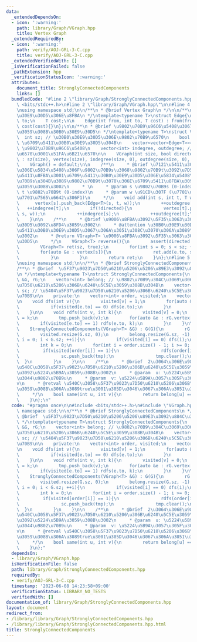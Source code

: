 ```yaml
---
data:
  _extendedDependsOn:
  - icon: ':warning:'
    path: library/Graph/VGraph.hpp
    title: Vertex Graph
  _extendedRequiredBy:
  - icon: ':warning:'
    path: verify/AOJ-GRL-3-C.cpp
    title: verify/AOJ-GRL-3-C.cpp
  _extendedVerifiedWith: []
  _isVerificationFailed: false
  _pathExtension: hpp
  _verificationStatusIcon: ':warning:'
  attributes:
    document_title: StronglyConnectedComponents
    links: []
  bundledCode: "#line 2 \"library/Graph/StronglyConnectedComponents.hpp\"\n\n#include\
    \ <bits/stdc++.h>\n#line 2 \"library/Graph/VGraph.hpp\"\n\n#line 4 \"library/Graph/VGraph.hpp\"\
    \nusing namespace std;\n\n/**\n * @brief Vertex Graph\n */\n\n/**\n * @brief \u30B0\
    \u30E9\u30D5\u306E\u8FBA\n */\ntemplate<typename T>\nstruct Edge{\n    int from,\
    \ to;\n    T cost;\n\n    Edge(int from, int to, T cost) : from(from), to(to),\
    \ cost(cost){}\n};\n\n/**\n * @brief \u9802\u70B9\u96C6\u5408\u3067\u7BA1\u7406\
    \u3059\u308B\u30B0\u30E9\u30D5\n */\ntemplate<typename T>\nstruct VGraph{\n  \
    \  int sz; // \u30B0\u30E9\u30D5\u306E\u9802\u70B9\u6570\n    bool directed; //\
    \ \u6709\u5411\u30B0\u30E9\u30D5\u304B\n    vector<vector<Edge<T>>> vertex; //\
    \ \u9802\u70B9\u96C6\u5408\n    vector<int> indegree, outdegree; // \u5165\u6B21\
    \u6570\u3001\u51FA\u6B21\u6570\n\n    VGraph(int size, bool directed = false)\
    \ : sz(size), vertex(size), indegree(size, 0), outdegree(size, 0), directed(directed){}\n\
    \    VGraph() = default;\n\n    /**\n     * @brief \u7121\u5411\u30B0\u30E9\u30D5\
    \u306E\u5834\u5408\u306F\u9802\u70B9s\u3068\u9802\u70B9t\u3092\u7D50\u3076\u7121\
    \u5411\u8FBA\u3001\u6709\u5411\u30B0\u30E9\u30D5\u306E\u5834\u5408\u306F\u9802\
    \u70B9s\u304B\u3089\u9802\u70B9t\u3078\u306E\u6709\u5411\u8FBA\u3092\u8FFD\u52A0\
    \u3059\u308B\u3002\n     * \n     * @param s \u9802\u70B9s (0-index)\n     * @param\
    \ t \u9802\u70B9t (0-index)\n     * @param w \u91CD\u307F (\u7701\u7565\u53EF\u3001\
    \u7701\u7565\u6642\u306F1)\n     */\n    void add(int s, int t, T w = 1){\n  \
    \      vertex[s].push_back(Edge<T>(s, t, w));\n        ++outdegree[s];\n     \
    \   ++indegree[t];\n        if(!directed){\n            vertex[t].push_back(Edge<T>(t,\
    \ s, w));\n            ++indegree[s];\n            ++outdegree[t];\n        }\n\
    \    }\n\n    /**\n     * @brief \u9006\u8FBA\u3092\u5F35\u3063\u305F\u30B0\u30E9\
    \u30D5\u3092\u8FD4\u3059\u3002\n     * @attention \u30B0\u30E9\u30D5\u304C\u6709\
    \u5411\u30B0\u30E9\u30D5\u3067\u306A\u3051\u308C\u3070\u306A\u3089\u306A\u3044\
    \u3002\n     * @return VGraph<T> \u9006\u8FBA\u3092\u5F35\u3063\u305F\u30B0\u30E9\
    \u30D5\n     */\n    VGraph<T> reverse(){\n        assert(directed == true);\n\
    \        VGraph<T> ret(sz, true);\n        for(int s = 0; s < sz; ++s){\n    \
    \        for(auto &e : vertex[s]){\n                ret.add(e.to, s, e.cost);\n\
    \            }\n        }\n        return ret;\n    }\n};\n#line 5 \"library/Graph/StronglyConnectedComponents.hpp\"\
    \nusing namespace std;\n\n/**\n * @brief StronglyConnectedComponents\n */\n\n\
    /**\n * @brief  \u5F37\u9023\u7D50\u6210\u5206\u5206\u89E3\u3092\u884C\u3046\u3002\
    \n */\ntemplate<typename T>\nstruct StronglyConnectedComponents{\n    VGraph<T>\
    \ &G, rG;\n    vector<int> belong; // \u9802\u70B9\u304C\u3069\u306E\u5F37\u9023\
    \u7D50\u6210\u5206\u306B\u6240\u5C5E\u3059\u308B\u304B\n    vector<vector<int>>\
    \ sc; // \u5404\u5F37\u9023\u7D50\u6210\u5206\u306B\u6240\u5C5E\u3059\u308B\u9802\
    \u70B9\n\n    private:\n    vector<int> order, visited;\n    vector<int> tmp;\n\
    \n    void dfs(int v){\n        visited[v] = 1;\n        for(auto &e : G.vertex[v]){\n\
    \            if(visited[e.to] == 0) dfs(e.to);\n        }\n        order.push_back(v);\n\
    \    }\n\n    void rdfs(int v, int k){\n        visited[v] = 0;\n        belong[v]\
    \ = k;\n        tmp.push_back(v);\n        for(auto &e : rG.vertex[v]){\n    \
    \        if(visited[e.to] == 1) rdfs(e.to, k);\n        }\n    }\n\n    public:\n\
    \    StronglyConnectedComponents(VGraph<T> &G) : G(G){\n        rG = G.reverse();\n\
    \        visited.resize(G.sz, 0);\n        belong.resize(G.sz, -1);\n        for(int\
    \ i = 0; i < G.sz; ++i){\n            if(visited[i] == 0) dfs(i);\n        }\n\
    \        int k = 0;\n        for(int i = order.size() - 1; i >= 0; --i){\n   \
    \         if(visited[order[i]] == 1){\n                rdfs(order[i], k++);\n\
    \                sc.push_back(tmp);\n                tmp.clear();\n          \
    \  }\n        }\n    }\n\n    /**\n     * @brief  2\u3064\u306E\u9802\u70B9\u304C\
    \u540C\u3058\u5F37\u9023\u7D50\u6210\u5206\u306B\u6240\u5C5E\u3059\u308B\u304B\
    \u3092\u5224\u5B9A\u3059\u308B\u3002\n     * @param  u: \u5224\u5B9A\u3057\u305F\
    \u3044\u9802\u70B9u\n     * @param  v: \u5224\u5B9A\u3057\u305F\u3044\u9802\u70B9\
    v\n     * @retval \u540C\u3058\u5F37\u9023\u7D50\u6210\u5206\u306B\u6240\u5C5E\
    \u3059\u308B\u306A\u3089true\u3001\u305D\u3046\u3067\u306A\u3051\u308C\u3070false\n\
    \     */\n    bool same(int u, int v){\n        return belong[u] == belong[v];\n\
    \    }\n};\n"
  code: "#pragma once\n\n#include <bits/stdc++.h>\n#include \"VGraph.hpp\"\nusing\
    \ namespace std;\n\n/**\n * @brief StronglyConnectedComponents\n */\n\n/**\n *\
    \ @brief  \u5F37\u9023\u7D50\u6210\u5206\u5206\u89E3\u3092\u884C\u3046\u3002\n\
    \ */\ntemplate<typename T>\nstruct StronglyConnectedComponents{\n    VGraph<T>\
    \ &G, rG;\n    vector<int> belong; // \u9802\u70B9\u304C\u3069\u306E\u5F37\u9023\
    \u7D50\u6210\u5206\u306B\u6240\u5C5E\u3059\u308B\u304B\n    vector<vector<int>>\
    \ sc; // \u5404\u5F37\u9023\u7D50\u6210\u5206\u306B\u6240\u5C5E\u3059\u308B\u9802\
    \u70B9\n\n    private:\n    vector<int> order, visited;\n    vector<int> tmp;\n\
    \n    void dfs(int v){\n        visited[v] = 1;\n        for(auto &e : G.vertex[v]){\n\
    \            if(visited[e.to] == 0) dfs(e.to);\n        }\n        order.push_back(v);\n\
    \    }\n\n    void rdfs(int v, int k){\n        visited[v] = 0;\n        belong[v]\
    \ = k;\n        tmp.push_back(v);\n        for(auto &e : rG.vertex[v]){\n    \
    \        if(visited[e.to] == 1) rdfs(e.to, k);\n        }\n    }\n\n    public:\n\
    \    StronglyConnectedComponents(VGraph<T> &G) : G(G){\n        rG = G.reverse();\n\
    \        visited.resize(G.sz, 0);\n        belong.resize(G.sz, -1);\n        for(int\
    \ i = 0; i < G.sz; ++i){\n            if(visited[i] == 0) dfs(i);\n        }\n\
    \        int k = 0;\n        for(int i = order.size() - 1; i >= 0; --i){\n   \
    \         if(visited[order[i]] == 1){\n                rdfs(order[i], k++);\n\
    \                sc.push_back(tmp);\n                tmp.clear();\n          \
    \  }\n        }\n    }\n\n    /**\n     * @brief  2\u3064\u306E\u9802\u70B9\u304C\
    \u540C\u3058\u5F37\u9023\u7D50\u6210\u5206\u306B\u6240\u5C5E\u3059\u308B\u304B\
    \u3092\u5224\u5B9A\u3059\u308B\u3002\n     * @param  u: \u5224\u5B9A\u3057\u305F\
    \u3044\u9802\u70B9u\n     * @param  v: \u5224\u5B9A\u3057\u305F\u3044\u9802\u70B9\
    v\n     * @retval \u540C\u3058\u5F37\u9023\u7D50\u6210\u5206\u306B\u6240\u5C5E\
    \u3059\u308B\u306A\u3089true\u3001\u305D\u3046\u3067\u306A\u3051\u308C\u3070false\n\
    \     */\n    bool same(int u, int v){\n        return belong[u] == belong[v];\n\
    \    }\n};"
  dependsOn:
  - library/Graph/VGraph.hpp
  isVerificationFile: false
  path: library/Graph/StronglyConnectedComponents.hpp
  requiredBy:
  - verify/AOJ-GRL-3-C.cpp
  timestamp: '2023-06-08 14:23:58+09:00'
  verificationStatus: LIBRARY_NO_TESTS
  verifiedWith: []
documentation_of: library/Graph/StronglyConnectedComponents.hpp
layout: document
redirect_from:
- /library/library/Graph/StronglyConnectedComponents.hpp
- /library/library/Graph/StronglyConnectedComponents.hpp.html
title: StronglyConnectedComponents
---
```


